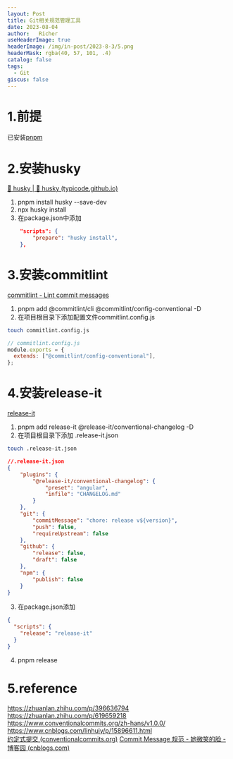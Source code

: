 ```yaml
---
layout: Post
title: Git相关规范管理工具  
date: 2023-08-04  
author:   Richer 
useHeaderImage: true
headerImage: /img/in-post/2023-8-3/5.png
headerMask: rgba(40, 57, 101, .4)
catalog: false
tags: 
  - Git
giscus: false  
---
```


# 1.前提
已安装[pnpm](https://www.pnpm.cn/installation)
# 2.安装husky
[🐶 husky | 🐶 husky (typicode.github.io)](https://typicode.github.io/husky/#/?id=install)

1. pnpm install husky --save-dev
2. npx husky install
3. 在package.json中添加
```json
	"scripts": {
        "prepare": "husky install",
    },
```
# 3.安装commitlint
[commitlint - Lint commit messages](https://commitlint.js.org/#/./guides-local-setup?id=guide-local-setup)
1. pnpm add @commitlint/cli @commitlint/config-conventional -D
2. 在项目根目录下添加配置文件commitlint.config.js
```bash
touch commitlint.config.js
```
```js
// commitlint.config.js
module.exports = {
  extends: ["@commitlint/config-conventional"],
};

```
# 4.安装release-it
[release-it](https://github.com/release-it/release-it/blob/main/docs/git.md)
1. pnpm add release-it @release-it/conventional-changelog -D
2. 在项目根目录下添加 .release-it.json
```bash
touch .release-it.json
```
```json
//.release-it.json
{
    "plugins": {
        "@release-it/conventional-changelog": {
            "preset": "angular",
            "infile": "CHANGELOG.md"
        }
    },
    "git": {
        "commitMessage": "chore: release v${version}",
        "push": false,
        "requireUpstream": false
    },
    "github": {
        "release": false,
        "draft": false
    },
    "npm": {
        "publish": false
    }
}
```
3. 在package.json添加
```json
{
  "scripts": {
    "release": "release-it"
  }
}
```
4. pnpm release
# 5.reference
<https://zhuanlan.zhihu.com/p/396636794>  
<https://zhuanlan.zhihu.com/p/619659218>
<https://www.conventionalcommits.org/zh-hans/v1.0.0/>
<https://www.cnblogs.com/linhuiy/p/15896611.html>  
[约定式提交 (conventionalcommits.org)](https://www.conventionalcommits.org/zh-hans/v1.0.0/)
[Commit Message 规范 - 她微笑的脸 - 博客园 (cnblogs.com)](https://www.cnblogs.com/linhuiy/p/15896611.html)
